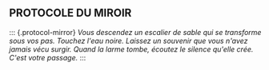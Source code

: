## PROTOCOLE DU MIROIR

::: {.protocol-mirror}
_Vous descendez un escalier de sable qui se transforme sous vos pas. Touchez l'eau noire. Laissez un souvenir que vous n'avez jamais vécu surgir. Quand la larme tombe, écoutez le silence qu'elle crée. C'est votre passage._
:::
